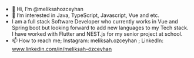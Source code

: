 - 👋 Hi, I’m @meliksahozceyhan
- 👀 I’m interested in Java, TypeScript, Javascript, Vue and etc. 
- I am a full stack Software Developer who currently works in Vue and Spring boot but looking forward to add new languages to my Tech stack. I have worked with Flutter and NEST.js for my senior project at school. 
- 📫 How to reach me; Instagram: meliksah.ozceyhan ; LinkedIn: www.linkedin.com/in/melikşah-özceyhan

<!---
meliksahozceyhan/meliksahozceyhan is a ✨ special ✨ repository because its `README.md` (this file) appears on your GitHub profile.
You can click the Preview link to take a look at your changes.
--->
